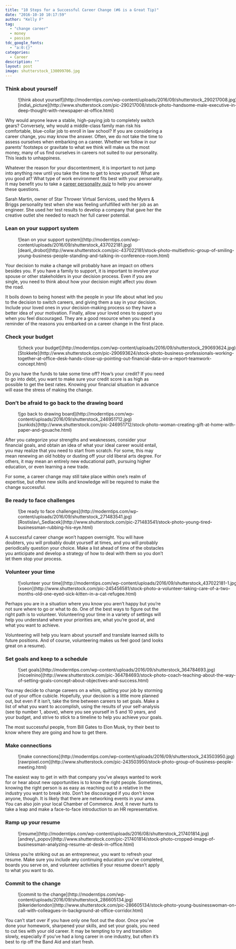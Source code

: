 ```yaml
---
title: "10 Steps for a Successful Career Change (#6 is a Great Tip)"
date: "2016-10-10 10:17:59"
author: "Kelly F"
tag:
  - "change career"
  - money
  - passion
tdc_google_fonts:
  - "a:0:{}"
categories:
  - Career
description: ""
layout: post
image: shutterstock_130099706.jpg
---
```


### Think about yourself

<figure aria-describedby="caption-attachment-4175" class="wp-caption alignnone" id="attachment_4175" style="width: 700px">![think about yourself](http://moderntips.com/wp-content/uploads/2016/09/shutterstock_290217008.jpg)<figcaption class="wp-caption-text" id="caption-attachment-4175">[india\_picture](http://www.shutterstock.com/pic-290217008/stock-photo-handsome-male-executive-in-deep-thought-with-newspaper-at-office.html)</figcaption></figure>

Why would anyone leave a stable, high-paying job to completely switch gears? Conversely, why would a middle-class family man risk his comfortable, blue-collar job to enroll in law school? If you are considering a career change, you may know the answer. Often, we do not take the time to assess ourselves when embarking on a career. Whether we follow in our parents’ footsteps or gravitate to what we think will make us the most money, many of us find ourselves in careers not suited to our personality. This leads to unhappiness.

Whatever the reason for your discontentment, it is important to not jump into anything new until you take the time to get to know yourself. What are you good at? What type of work environment fits best with your personality. It may benefit you to take a [career personality quiz](http://www.careershifters.org/expert-advice/how-to-match-your-personality-to-your-career/) to help you answer these questions.

Sarah Martin, owner of Star Thrower Virtual Services, used the Myers &amp; Briggs personality test when she was feeling unfulfilled with her job as an engineer. She used her test results to develop a company that gave her the creative outlet she needed to reach her full career potential.

### Lean on your support system

<figure aria-describedby="caption-attachment-4176" class="wp-caption alignnone" id="attachment_4176" style="width: 700px">![lean on your support system](http://moderntips.com/wp-content/uploads/2016/09/shutterstock_437022181.jpg)<figcaption class="wp-caption-text" id="caption-attachment-4176">[dean\_drobot](http://www.shutterstock.com/pic-437022181/stock-photo-multiethnic-group-of-smiling-young-business-people-standing-and-talking-in-conference-room.html)</figcaption></figure>

Your decision to make a change will probably have an impact on others besides you. If you have a family to support, it is important to involve your spouse or other stakeholders in your decision process. Even if you are single, you need to think about how your decision might affect you down the road.

It boils down to being honest with the people in your life about what led you to the decision to switch careers, and giving them a say in your decision. Include your loved ones in your decision-making process so they have a better idea of your motivation. Finally, allow your loved ones to support you when you feel discouraged. They are a good resource when you need a reminder of the reasons you embarked on a career change in the first place.

### Check your budget

<figure aria-describedby="caption-attachment-4177" class="wp-caption alignnone" id="attachment_4177" style="width: 700px">![check your budget](http://moderntips.com/wp-content/uploads/2016/09/shutterstock_290693624.jpg)<figcaption class="wp-caption-text" id="caption-attachment-4177">[Stokkete](http://www.shutterstock.com/pic-290693624/stock-photo-business-professionals-working-together-at-office-desk-hands-close-up-pointing-out-financial-data-on-a-report-teamwork-concept.html)</figcaption></figure>

Do you have the funds to take some time off? How’s your credit? If you need to go into debt, you want to make sure your credit score is as high as possible to get the best rates. Knowing your financial situation in advance will ease the stress of making the change.

### Don’t be afraid to go back to the drawing board

<figure aria-describedby="caption-attachment-4178" class="wp-caption alignnone" id="attachment_4178" style="width: 700px">![go back to drawing board](http://moderntips.com/wp-content/uploads/2016/09/shutterstock_246951712.jpg)<figcaption class="wp-caption-text" id="caption-attachment-4178">[sunkids](http://www.shutterstock.com/pic-246951712/stock-photo-woman-creating-gift-at-home-with-paper-and-gouache.html)</figcaption></figure>

After you categorize your strengths and weaknesses, consider your financial goals, and obtain an idea of what your ideal career would entail, you may realize that you need to start from scratch. For some, this may mean renewing an old hobby or dusting off your old liberal arts degree. For others, it may mean an entirely new educational path, pursuing higher education, or even learning a new trade.

For some, a career change may still take place within one’s realm of expertise, but often new skills and knowledge will be required to make the change successful.

### Be ready to face challenges

<figure aria-describedby="caption-attachment-4179" class="wp-caption alignnone" id="attachment_4179" style="width: 700px">![be ready to face challenges](http://moderntips.com/wp-content/uploads/2016/09/shutterstock_271483541.jpg)<figcaption class="wp-caption-text" id="caption-attachment-4179">[Rostislav\_Sedlacek](http://www.shutterstock.com/pic-271483541/stock-photo-young-tired-businessman-rubbing-his-eye.html)</figcaption></figure>

A successful career change won’t happen overnight. You will have doubters, you will probably doubt yourself at times, and you will probably periodically question your choice. Make a list ahead of time of the obstacles you anticipate and develop a strategy of how to deal with them so you don’t let them stop your process.

### Volunteer your time

<figure aria-describedby="caption-attachment-4180" class="wp-caption alignnone" id="attachment_4180" style="width: 700px">![volunteer your time](http://moderntips.com/wp-content/uploads/2016/09/shutterstock_437022181-1.jpg)<figcaption class="wp-caption-text" id="caption-attachment-4180">[xseon](http://www.shutterstock.com/pic-245456581/stock-photo-a-volunteer-taking-care-of-a-two-months-old-one-eyed-sick-kitten-in-a-cat-refugee.html)</figcaption></figure>

Perhaps you are in a situation where you know you aren’t happy but you’re not sure where to go or what to do. One of the best ways to figure out the right path is to volunteer. Volunteering your time in a variety of settings will help you understand where your priorities are, what you’re good at, and what you want to achieve.

Volunteering will help you learn about yourself and translate learned skills to future positions. And of course, volunteering makes us feel good (and looks great on a resume).

### Set goals and keep to a schedule

<figure aria-describedby="caption-attachment-4184" class="wp-caption alignnone" id="attachment_4184" style="width: 700px">![set goals](http://moderntips.com/wp-content/uploads/2016/09/shutterstock_364784693.jpg)<figcaption class="wp-caption-text" id="caption-attachment-4184">[nicoelnino](http://www.shutterstock.com/pic-364784693/stock-photo-coach-teaching-about-the-way-of-setting-goals-concept-about-objectives-and-success.html)</figcaption></figure>

You may decide to change careers on a whim, quitting your job by storming out of your office cubicle. Hopefully, your decision is a little more planned out, but even if it isn’t, take the time between careers to set goals. Make a list of what you want to accomplish, using the results of your self-analysis (see tip number 1, above), where you see yourself in 5 and 10 years, and your budget, and strive to stick to a timeline to help you achieve your goals.

The most successful people, from Bill Gates to Elon Musk, try their best to know where they are going and how to get there.

### Make connections

<figure aria-describedby="caption-attachment-4182" class="wp-caption alignnone" id="attachment_4182" style="width: 700px">![make connections](http://moderntips.com/wp-content/uploads/2016/09/shutterstock_243503950.jpg)<figcaption class="wp-caption-text" id="caption-attachment-4182">[rawrpixel.com](http://www.shutterstock.com/pic-243503950/stock-photo-group-of-business-people-meeting.html)</figcaption></figure>

The easiest way to get in with that company you’ve always wanted to work for or hear about new opportunities is to know the right people. Sometimes, knowing the right person is as easy as reaching out to a relative in the industry you want to break into. Don’t be discouraged if you don’t know anyone, though. It is likely that there are networking events in your area. You can also join your local Chamber of Commerce. And, it never hurts to take a leap and make a face-to-face introduction to an HR representative.

### Ramp up your resume

<figure aria-describedby="caption-attachment-4076" class="wp-caption alignnone" id="attachment_4076" style="width: 700px">![resume](http://moderntips.com/wp-content/uploads/2016/08/shutterstock_217401814.jpg)<figcaption class="wp-caption-text" id="caption-attachment-4076">[andrey\_popov](http://www.shutterstock.com/pic-217401814/stock-photo-cropped-image-of-businessman-analyzing-resume-at-desk-in-office.html)</figcaption></figure>

Unless you’re striking out as an entrepreneur, you want to refresh your resume. Make sure you include any continuing education you’ve completed, boards you serve on, and volunteer activities if your resume doesn’t apply to what you want to do.

### Commit to the change

<figure aria-describedby="caption-attachment-4183" class="wp-caption alignnone" id="attachment_4183" style="width: 700px">![commit to the change](http://moderntips.com/wp-content/uploads/2016/09/shutterstock_286605134.jpg)<figcaption class="wp-caption-text" id="caption-attachment-4183">[bikeriderlondon](http://www.shutterstock.com/pic-286605134/stock-photo-young-businesswoman-on-call-with-colleagues-in-background-at-office-corridor.html)</figcaption></figure>

You can’t start over if you have only one foot out the door. Once you’ve done your homework, sharpened your skills, and set your goals, you need to cut ties with your old career. It may be tempting to try and transition slowly, especially if you’ve had a long career in one industry, but often it’s best to rip off the Band Aid and start fresh.
